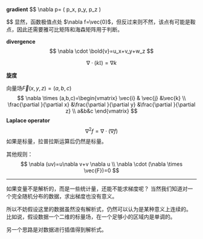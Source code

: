 


**gradient**
$$
\nabla  p=
(
  p_x, p_y, p_z )

$$
显然，函数极值点处 $\nabla f=\vec{0}$，但反过来则不然，该点有可能是鞍点，因此还需要雅可比矩阵和海森矩阵用于判断。

**divergence**
$$
\nabla \cdot \bold{v}=u_x+v_y+w_z
$$

$$
\nabla \cdot (k\mathbb{I})=\nabla k
$$

**旋度**

向量场$\vec{F}(x,y,z)=(a,b,c)$
$$
\nabla \times (a,b,c)=\begin{vmatrix}
 \vec{i} & \vec{j} &\vec{k} \\ 
 \frac{\partial }{\partial x} &\frac{\partial }{\partial y} &\frac{\partial }{\partial z}
  \\ a&b&c \end{vmatrix}
$$
**Laplace operator**
$$
\nabla^2 f=\nabla\cdot (\nabla f)
$$
如果是标量，拉普拉斯运算后仍然是标量。

其他规则：
$$
\nabla (uv)=u\nabla v+v \nabla u \\
\nabla \cdot (\nabla \times \vec{F})=0
$$


---

如果变量不是解析的，而是一些统计量，还能不能求梯度呢？
当然我们知道对一个完全随机分布的数据，求出梯度也没有意义。

所以不妨假设这里的数据虽然没有解析式，仍然可以认为是某种意义上连续的。
比如说，假设数据一个二维的标量场，在一个足够小的区域内是单调的。

另一个思路是对数据进行插值得到解析式。